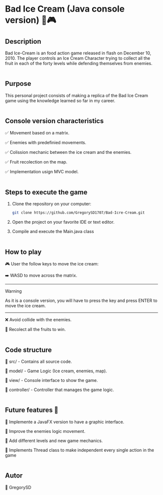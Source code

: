 # Bad Ice Cream (Java console version) 🍦🎮  

## Description
Bad Ice-Cream is an food action game released in flash on December 10, 2010. The player controls an Ice Cream Character trying to collect all the fruit in each of the forty levels while defending themselves from enemies. 
<br><br> 
## Purpose
This personal project consists of making a replica of the Bad Ice Cream game using the knowledge learned so far in my career.
<br><br> 
## Console version characteristics
✅ Movement based on a matrix.

✅ Enemies with predefinied movements.

✅ Colission mechanic between the ice cream and the enemies.

✅ Fruit recolection on the map.

✅ Implementation usign MVC model.
<br><br> 
## Steps to execute the game
1. Clone the repository on your computer:
   
   ```bash
   git clone https://github.com/GregorySD1707/Bad-Icre-Cream.git
2. Open the project on your favorite IDE or text editor.
3. Compile and execute the Main.java class
<br><br> 
## How to play
🎮 User the follow keys to move the ice cream:

➡️ WASD to move across the matrix.

---
> [!Warning]
> As it is a console version, you will have to press the key and press ENTER to move the ice cream.
---
❌ Avoid collide with the enemies.

🍓 Recolect all the fruits to win.
<br><br> 
## Code structure
📂 src/ - Contains all source code.

📂 model/ - Game Logic (Ice cream, enemies, map).

📂 view/ - Console interface to show the game.

📂 controller/ - Controller that manages the game logic.
<br><br> 
## Future features 🚀
🔹 Implemente a JavaFX version to have a graphic interface.

🔹 Improve the enemies logic movement.

🔹 Add different levels and new game mechanics.

🔹 Implements Thread class to make independent every single action in the game
<br><br> 
## Autor
👤 GregorySD
